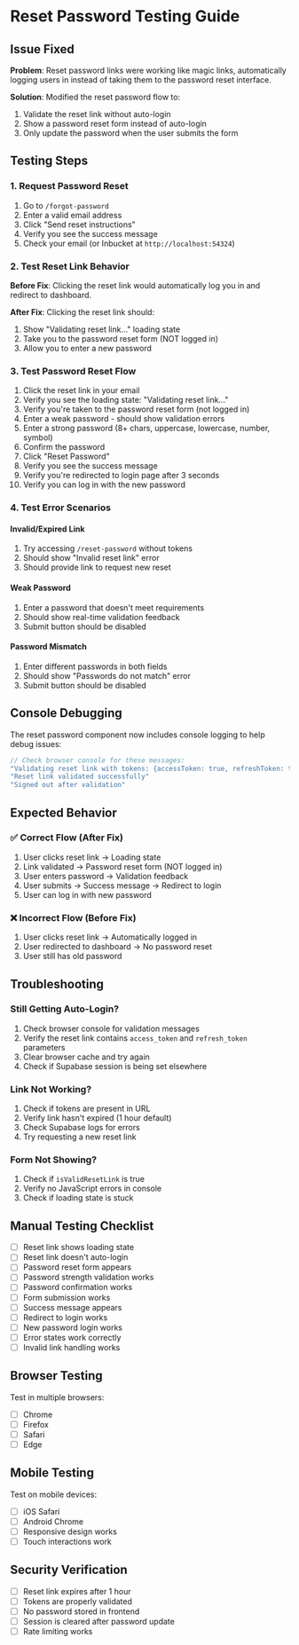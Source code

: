 # Reset Password Testing Guide

## Issue Fixed

**Problem**: Reset password links were working like magic links, automatically logging users in instead of taking them to the password reset interface.

**Solution**: Modified the reset password flow to:
1. Validate the reset link without auto-login
2. Show a password reset form instead of auto-login
3. Only update the password when the user submits the form

## Testing Steps

### 1. Request Password Reset

1. Go to `/forgot-password`
2. Enter a valid email address
3. Click "Send reset instructions"
4. Verify you see the success message
5. Check your email (or Inbucket at `http://localhost:54324`)

### 2. Test Reset Link Behavior

**Before Fix**: Clicking the reset link would automatically log you in and redirect to dashboard.

**After Fix**: Clicking the reset link should:
1. Show "Validating reset link..." loading state
2. Take you to the password reset form (NOT logged in)
3. Allow you to enter a new password

### 3. Test Password Reset Flow

1. Click the reset link in your email
2. Verify you see the loading state: "Validating reset link..."
3. Verify you're taken to the password reset form (not logged in)
4. Enter a weak password - should show validation errors
5. Enter a strong password (8+ chars, uppercase, lowercase, number, symbol)
6. Confirm the password
7. Click "Reset Password"
8. Verify you see the success message
9. Verify you're redirected to login page after 3 seconds
10. Verify you can log in with the new password

### 4. Test Error Scenarios

#### Invalid/Expired Link
1. Try accessing `/reset-password` without tokens
2. Should show "Invalid reset link" error
3. Should provide link to request new reset

#### Weak Password
1. Enter a password that doesn't meet requirements
2. Should show real-time validation feedback
3. Submit button should be disabled

#### Password Mismatch
1. Enter different passwords in both fields
2. Should show "Passwords do not match" error
3. Submit button should be disabled

## Console Debugging

The reset password component now includes console logging to help debug issues:

```javascript
// Check browser console for these messages:
"Validating reset link with tokens: {accessToken: true, refreshToken: true}"
"Reset link validated successfully"
"Signed out after validation"
```

## Expected Behavior

### ✅ Correct Flow (After Fix)
1. User clicks reset link → Loading state
2. Link validated → Password reset form (NOT logged in)
3. User enters password → Validation feedback
4. User submits → Success message → Redirect to login
5. User can log in with new password

### ❌ Incorrect Flow (Before Fix)
1. User clicks reset link → Automatically logged in
2. User redirected to dashboard → No password reset
3. User still has old password

## Troubleshooting

### Still Getting Auto-Login?
1. Check browser console for validation messages
2. Verify the reset link contains `access_token` and `refresh_token` parameters
3. Clear browser cache and try again
4. Check if Supabase session is being set elsewhere

### Link Not Working?
1. Check if tokens are present in URL
2. Verify link hasn't expired (1 hour default)
3. Check Supabase logs for errors
4. Try requesting a new reset link

### Form Not Showing?
1. Check if `isValidResetLink` is true
2. Verify no JavaScript errors in console
3. Check if loading state is stuck

## Manual Testing Checklist

- [ ] Reset link shows loading state
- [ ] Reset link doesn't auto-login
- [ ] Password reset form appears
- [ ] Password strength validation works
- [ ] Password confirmation works
- [ ] Form submission works
- [ ] Success message appears
- [ ] Redirect to login works
- [ ] New password login works
- [ ] Error states work correctly
- [ ] Invalid link handling works

## Browser Testing

Test in multiple browsers:
- [ ] Chrome
- [ ] Firefox
- [ ] Safari
- [ ] Edge

## Mobile Testing

Test on mobile devices:
- [ ] iOS Safari
- [ ] Android Chrome
- [ ] Responsive design works
- [ ] Touch interactions work

## Security Verification

- [ ] Reset link expires after 1 hour
- [ ] Tokens are properly validated
- [ ] No password stored in frontend
- [ ] Session is cleared after password update
- [ ] Rate limiting works
